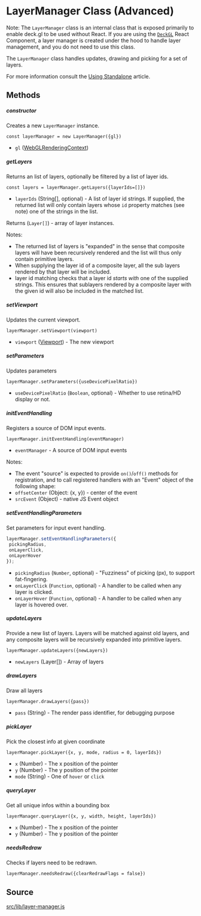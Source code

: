 # LayerManager Class (Advanced)

Note: The `LayerManager` class is an internal class that is exposed primarily to enable deck.gl to be used without React. If you are using the [`DeckGL`](/docs/api-reference/deckgl.md) React Component, a layer manager is created under the hood to handle layer management, and you do not need to use this class.

The `LayerManager` class handles updates, drawing and picking for a set of layers.

For more information consult the [Using Standalone](/docs/advanced/using-standalone.md) article.


## Methods

##### constructor

Creates a new `LayerManager` instance.

`const layerManager = new LayerManager({gl})`

* `gl` ([WebGLRenderingContext](https://developer.mozilla.org/en-US/docs/Web/API/WebGLRenderingContext))

##### getLayers

Returns an list of layers, optionally be filtered by a list of layer ids.

`const layers = layerManager.getLayers({layerIds=[]})`

* `layerIds` (String[], optional) - A list of layer id strings. If supplied, the returned list will only contain layers whose `id` property matches (see note) one of the strings in the list.

Returns (`Layer[]`) - array of layer instances.

Notes:
* The returned list of layers is "expanded" in the sense that composite layers will have been recursively rendered and the list will thus only contain primitive layers.
* When supplying the layer id of a composite layer, all the sub layers rendered by that layer will be included.
* layer id matching checks that a layer id *starts with* one of the supplied strings. This ensures that sublayers rendered by a composite layer with the given id will also be included in the matched list.

##### setViewport

Updates the current viewport.

`layerManager.setViewport(viewport)`

* `viewport` ([Viewport](/docs/api-reference/viewport.md)) - The new viewport

##### setParameters

Updates parameters

`layerManager.setParameters({useDevicePixelRatio})`

* `useDevicePixelRatio` (`Boolean`, optional) - Whether to use retina/HD display or not.

##### initEventHandling

Registers a source of DOM input events.

`layerManager.initEventHandling(eventManager)`

* `eventManager` - A source of DOM input events

Notes:
* The event "source" is expected to provide `on()`/`off()` methods for registration, and to call registered handlers with an "Event" object of the following shape:
 * `offsetCenter` (Object: {x, y}) - center of the event
 * `srcEvent` (Object) - native JS Event object

##### setEventHandlingParameters

Set parameters for input event handling.

 ```js
layerManager.setEventHandlingParameters({
  pickingRadius,
  onLayerClick,
  onLayerHover
});
```

* `pickingRadius` (`Number`, optional) - "Fuzziness" of picking (px), to support fat-fingering.
* `onLayerClick` (`Function`, optional) - A handler to be called when any layer is clicked.
* `onLayerHover` (`Function`, optional) - A handler to be called when any layer is hovered over.

##### updateLayers

Provide a new list of layers. Layers will be matched against old layers, and any composite layers will be recursively expanded into primitive layers.

`layerManager.updateLayers({newLayers})`

* `newLayers` (Layer[]) - Array of layers

##### drawLayers

Draw all layers

`layerManager.drawLayers({pass})`

* `pass` (String) - The render pass identifier, for debugging purpose

##### pickLayer

Pick the closest info at given coordinate

`layerManager.pickLayer({x, y, mode, radius = 0, layerIds})`

* `x` (Number) - The x position of the pointer
* `y` (Number) - The y position of the pointer
* `mode` (String) - One of `hover` or `click`


##### queryLayer

Get all unique infos within a bounding box

`layerManager.queryLayer({x, y, width, height, layerIds})`

* `x` (Number) - The x position of the pointer
* `y` (Number) - The y position of the pointer


##### needsRedraw

Checks if layers need to be redrawn.

`layerManager.needsRedraw({clearRedrawFlags = false})`


## Source
[src/lib/layer-manager.js](https://github.com/uber/deck.gl/blob/4.1-release/src/lib/layer-manager.js)

